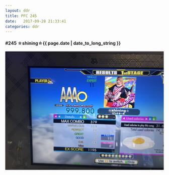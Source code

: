 ```yaml
---
layout: ddr
title: PFC 245
date:   2017-09-28 21:33:41
categories: ddr
---
```


#### **#245** ☆shining☆<span class="pull-right">{{ page.date | date_to_long_string }}</span>
![](/images/pfc/245_☆shining☆.jpg)
